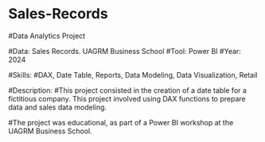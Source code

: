 # Sales-Records
#Data Analytics Project

#Data: Sales Records. UAGRM Business School
#Tool: Power BI
#Year: 2024
 
#Skills:
#DAX, Date Table, Reports, Data Modeling, Data Visualization, Retail
 
#Description:
#This project consisted in the creation of a date table for a fictitious company. This project involved using DAX functions to prepare data and sales data modeling.
 
#The project was educational, as part of a Power BI workshop at the UAGRM Business School.

